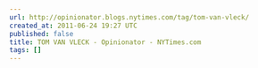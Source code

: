 ```yaml
---
url: http://opinionator.blogs.nytimes.com/tag/tom-van-vleck/
created_at: 2011-06-24 19:27 UTC
published: false
title: TOM VAN VLECK - Opinionator - NYTimes.com
tags: []
---
```



